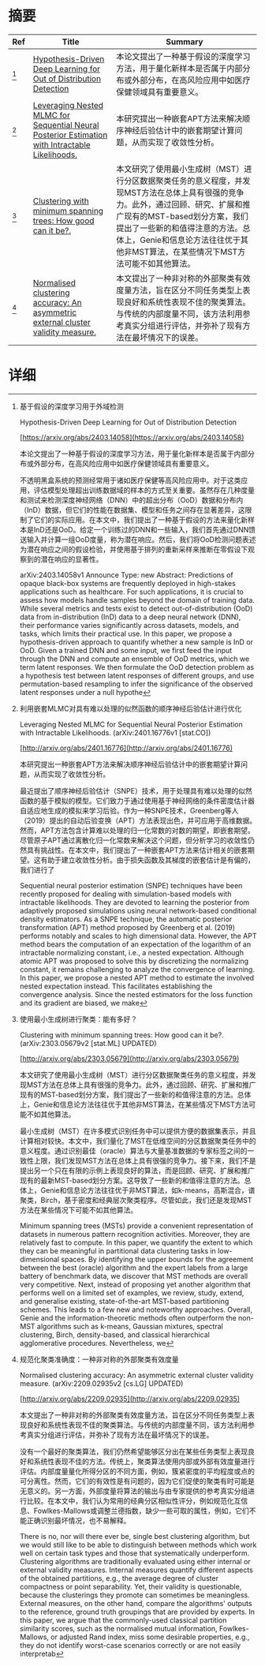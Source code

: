 # 摘要

| Ref | Title | Summary |
| --- | --- | --- |
| [^1] | [Hypothesis-Driven Deep Learning for Out of Distribution Detection](https://arxiv.org/abs/2403.14058) | 本论文提出了一种基于假设的深度学习方法，用于量化新样本是否属于内部分布或外部分布，在高风险应用中如医疗保健领域具有重要意义。 |
| [^2] | [Leveraging Nested MLMC for Sequential Neural Posterior Estimation with Intractable Likelihoods.](http://arxiv.org/abs/2401.16776) | 本研究提出一种嵌套APT方法来解决顺序神经后验估计中的嵌套期望计算问题，从而实现了收敛性分析。 |
| [^3] | [Clustering with minimum spanning trees: How good can it be?.](http://arxiv.org/abs/2303.05679) | 本文研究了使用最小生成树（MST）进行分区数据聚类任务的意义程度，并发现MST方法在总体上具有很强的竞争力。此外，通过回顾、研究、扩展和推广现有的MST-based划分方案，我们提出了一些新的和值得注意的方法。总体上，Genie和信息论方法往往优于其他非MST算法，在某些情况下MST方法可能不如其他算法。 |
| [^4] | [Normalised clustering accuracy: An asymmetric external cluster validity measure.](http://arxiv.org/abs/2209.02935) | 本文提出了一种非对称的外部聚类有效度量方法，旨在区分不同任务类型上表现良好和系统性表现不佳的聚类算法。与传统的内部度量不同，该方法利用参考真实分组进行评估，并弥补了现有方法在最坏情况下的误差。 |

# 详细

[^1]: 基于假设的深度学习用于外域检测

    Hypothesis-Driven Deep Learning for Out of Distribution Detection

    [https://arxiv.org/abs/2403.14058](https://arxiv.org/abs/2403.14058)

    本论文提出了一种基于假设的深度学习方法，用于量化新样本是否属于内部分布或外部分布，在高风险应用中如医疗保健领域具有重要意义。

    

    不透明黑盒系统的预测经常用于诸如医疗保健等高风险应用中。对于这类应用，评估模型处理超出训练数据域的样本的方式至关重要。虽然存在几种度量和测试来检测深度神经网络（DNN）中的超出分布（OoD）数据和分布内（InD）数据，但它们的性能在数据集、模型和任务之间存在显著差异，这限制了它们的实际应用。在本文中，我们提出了一种基于假设的方法来量化新样本是InD还是OoD。给定一个训练过的DNN和一些输入，我们首先通过DNN馈送输入并计算一组OoD度量，称为潜在响应。然后，我们将OoD检测问题表述为潜在响应之间的假设检验，并使用基于排列的重新采样来推断在零假设下观察到的潜在响应的显著性。

    arXiv:2403.14058v1 Announce Type: new  Abstract: Predictions of opaque black-box systems are frequently deployed in high-stakes applications such as healthcare. For such applications, it is crucial to assess how models handle samples beyond the domain of training data. While several metrics and tests exist to detect out-of-distribution (OoD) data from in-distribution (InD) data to a deep neural network (DNN), their performance varies significantly across datasets, models, and tasks, which limits their practical use. In this paper, we propose a hypothesis-driven approach to quantify whether a new sample is InD or OoD. Given a trained DNN and some input, we first feed the input through the DNN and compute an ensemble of OoD metrics, which we term latent responses. We then formulate the OoD detection problem as a hypothesis test between latent responses of different groups, and use permutation-based resampling to infer the significance of the observed latent responses under a null hypothe
    
[^2]: 利用嵌套MLMC对具有难以处理的似然函数的顺序神经后验估计进行优化

    Leveraging Nested MLMC for Sequential Neural Posterior Estimation with Intractable Likelihoods. (arXiv:2401.16776v1 [stat.CO])

    [http://arxiv.org/abs/2401.16776](http://arxiv.org/abs/2401.16776)

    本研究提出一种嵌套APT方法来解决顺序神经后验估计中的嵌套期望计算问题，从而实现了收敛性分析。

    

    最近提出了顺序神经后验估计（SNPE）技术，用于处理具有难以处理的似然函数的基于模拟的模型。它们致力于通过使用基于神经网络的条件密度估计器自适应地生成的模拟来学习后验。作为一种SNPE技术，Greenberg等人（2019）提出的自动后验变换（APT）方法表现出色，并可应用于高维数据。然而，APT方法包含计算难以处理的归一化常数的对数的期望，即嵌套期望。尽管原子APT通过离散化归一化常数来解决这个问题，但分析学习的收敛性仍然具有挑战性。在本文中，我们提出了一种嵌套APT方法来估计相关的嵌套期望。这有助于建立收敛性分析。由于损失函数及其梯度的嵌套估计是有偏的，我们进行了

    Sequential neural posterior estimation (SNPE) techniques have been recently proposed for dealing with simulation-based models with intractable likelihoods. They are devoted to learning the posterior from adaptively proposed simulations using neural network-based conditional density estimators. As a SNPE technique, the automatic posterior transformation (APT) method proposed by Greenberg et al. (2019) performs notably and scales to high dimensional data. However, the APT method bears the computation of an expectation of the logarithm of an intractable normalizing constant, i.e., a nested expectation. Although atomic APT was proposed to solve this by discretizing the normalizing constant, it remains challenging to analyze the convergence of learning. In this paper, we propose a nested APT method to estimate the involved nested expectation instead. This facilitates establishing the convergence analysis. Since the nested estimators for the loss function and its gradient are biased, we make
    
[^3]: 使用最小生成树进行聚类：能有多好？

    Clustering with minimum spanning trees: How good can it be?. (arXiv:2303.05679v2 [stat.ML] UPDATED)

    [http://arxiv.org/abs/2303.05679](http://arxiv.org/abs/2303.05679)

    本文研究了使用最小生成树（MST）进行分区数据聚类任务的意义程度，并发现MST方法在总体上具有很强的竞争力。此外，通过回顾、研究、扩展和推广现有的MST-based划分方案，我们提出了一些新的和值得注意的方法。总体上，Genie和信息论方法往往优于其他非MST算法，在某些情况下MST方法可能不如其他算法。

    

    最小生成树（MST）在许多模式识别任务中可以提供方便的数据集表示，并且计算相对较快。本文中，我们量化了MST在低维空间的分区数据聚类任务中的意义程度。通过识别最佳（oracle）算法与大量基准数据的专家标签之间的一致性上限，我们发现MST方法在总体上具有很强的竞争力。接下来，我们不是提出另一个只在有限的示例上表现良好的算法，而是回顾、研究、扩展和推广现有的最新MST-based划分方案。这导致了一些新的和值得注意的方法。总体上，Genie和信息论方法往往优于非MST算法，如k-means，高斯混合，谱聚类，Birch，基于密度和经典层次聚类程序。尽管如此，我们还是发现MST方法在某些情况下可能不如其他算法。

    Minimum spanning trees (MSTs) provide a convenient representation of datasets in numerous pattern recognition activities. Moreover, they are relatively fast to compute. In this paper, we quantify the extent to which they can be meaningful in partitional data clustering tasks in low-dimensional spaces. By identifying the upper bounds for the agreement between the best (oracle) algorithm and the expert labels from a large battery of benchmark data, we discover that MST methods are overall very competitive. Next, instead of proposing yet another algorithm that performs well on a limited set of examples, we review, study, extend, and generalise existing, state-of-the-art MST-based partitioning schemes. This leads to a few new and noteworthy approaches. Overall, Genie and the information-theoretic methods often outperform the non-MST algorithms such as k-means, Gaussian mixtures, spectral clustering, Birch, density-based, and classical hierarchical agglomerative procedures. Nevertheless, we
    
[^4]: 规范化聚类准确度：一种非对称的外部聚类有效度量

    Normalised clustering accuracy: An asymmetric external cluster validity measure. (arXiv:2209.02935v2 [cs.LG] UPDATED)

    [http://arxiv.org/abs/2209.02935](http://arxiv.org/abs/2209.02935)

    本文提出了一种非对称的外部聚类有效度量方法，旨在区分不同任务类型上表现良好和系统性表现不佳的聚类算法。与传统的内部度量不同，该方法利用参考真实分组进行评估，并弥补了现有方法在最坏情况下的误差。

    

    没有一个最好的聚类算法，我们仍然希望能够区分出在某些任务类型上表现良好和系统性表现不佳的方法。传统上，聚类算法使用内部或外部有效度量进行评估。内部度量量化所得分区的不同方面，例如，簇紧密度的平均程度或点的可分离性。然而，它们的有效性是有问题的，因为它们促使的聚类有时可能是无意义的。另一方面，外部度量将算法的输出与由专家提供的参考真实分组进行比较。在本文中，我们认为常用的经典分区相似性评分，例如规范化互信息、Fowlkes-Mallows或调整兰德指数，缺少一些可取的属性，例如，它们不能正确识别最坏情况，也不易解释。

    There is no, nor will there ever be, single best clustering algorithm, but we would still like to be able to distinguish between methods which work well on certain task types and those that systematically underperform. Clustering algorithms are traditionally evaluated using either internal or external validity measures. Internal measures quantify different aspects of the obtained partitions, e.g., the average degree of cluster compactness or point separability. Yet, their validity is questionable, because the clusterings they promote can sometimes be meaningless. External measures, on the other hand, compare the algorithms' outputs to the reference, ground truth groupings that are provided by experts. In this paper, we argue that the commonly-used classical partition similarity scores, such as the normalised mutual information, Fowlkes-Mallows, or adjusted Rand index, miss some desirable properties, e.g., they do not identify worst-case scenarios correctly or are not easily interpretab
    

